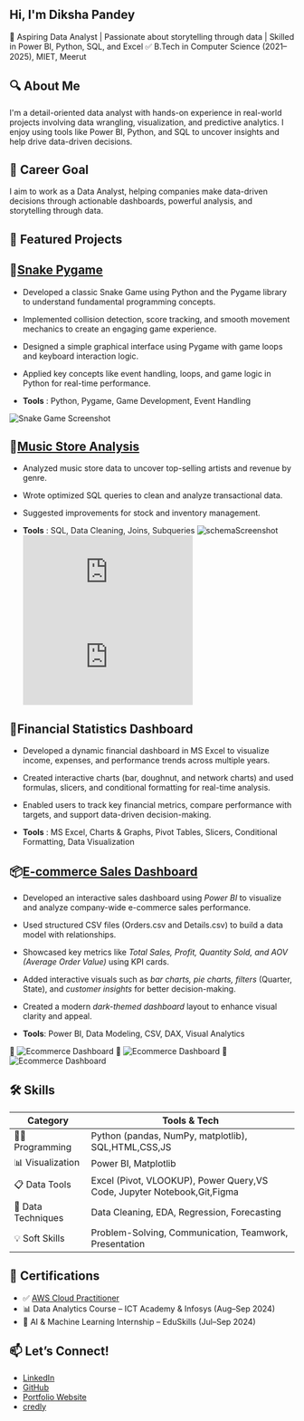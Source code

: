 ## Hi, I'm Diksha Pandey
🎯 Aspiring Data Analyst | Passionate about storytelling through data | Skilled in Power BI, Python, SQL, and Excel
✅ B.Tech in Computer Science (2021–2025), MIET, Meerut

## 🔍 About Me
I'm a detail-oriented data analyst with hands-on experience in real-world projects involving data wrangling, visualization, and predictive analytics. I enjoy using tools like Power BI, Python, and SQL to uncover insights and help drive data-driven decisions.

## 🚀 Career Goal
I aim to work as a Data Analyst, helping companies make data-driven decisions through actionable dashboards, powerful analysis, and storytelling through data.

## 💼 Featured Projects
## 🐍[Snake Pygame](https://github.com/dikshapandey08/SnakeGame)

- Developed a classic Snake Game using Python and the Pygame library to understand fundamental programming concepts.
- Implemented collision detection, score tracking, and smooth movement mechanics to create an engaging game experience.
- Designed a simple graphical interface using Pygame with game loops and keyboard interaction logic.
- Applied key concepts like event handling, loops, and game logic in Python for real-time performance.

 - **Tools** : Python, Pygame, Game Development, Event Handling

![Snake Game Screenshot](https://github.com/dikshapandey08/SnakeGame/blob/main/snake%20game%20screenshot.PNG)

## 🎵[Music Store Analysis](https://github.com/dikshapandey08/MusicStoreAnalysis)

- Analyzed music store data to uncover top-selling artists and revenue by genre.
- Wrote optimized SQL queries to clean and analyze transactional data.
- Suggested improvements for stock and inventory management.
  
- **Tools** : SQL, Data Cleaning, Joins, Subqueries
 ![schemaScreenshot](https://github.com/dikshapandey08/MusicStoreAnalysis/blob/main/Schema.png)
 ![analysis.sql](https://github.com/dikshapandey08/MusicStoreAnalysis/blob/main/analysis.sql)
 ![music-query.txt](https://github.com/dikshapandey08/MusicStoreAnalysis/blob/main/music-query.txt)


## 🧾Financial Statistics Dashboard
 
- Developed a dynamic financial dashboard in MS Excel to visualize income, expenses, and performance trends across multiple years.
- Created interactive charts (bar, doughnut, and network charts) and used formulas, slicers, and conditional formatting for real-time analysis.
- Enabled users to track key financial metrics, compare performance with targets, and support data-driven decision-making.

- **Tools** : MS Excel, Charts & Graphs, Pivot Tables, Slicers, Conditional Formatting, Data Visualization



## 📦[E-commerce Sales Dashboard](https://github.com/dikshapandey08/Ecommerce-Sales-Dashboard)

- Developed an interactive sales dashboard using *Power BI* to visualize and analyze company-wide e-commerce sales performance.
- Used structured CSV files (Orders.csv and Details.csv) to build a data model with relationships.
- Showcased key metrics like *Total Sales, Profit, Quantity Sold, and AOV (Average Order Value)* using KPI cards.
- Added interactive visuals such as *bar charts, pie charts, filters* (Quarter, State), and *customer insights* for better decision-making.
- Created a modern *dark-themed dashboard* layout to enhance visual clarity and appeal.

- **Tools**: Power BI, Data Modeling, CSV, DAX, Visual Analytics

📸 ![Ecommerce Dashboard](https://github.com/dikshapandey08/Ecommerce-Sales-Dashboard/blob/main/images%20-/dashboard_image_1.jpg)
📸 ![Ecommerce Dashboard](https://github.com/dikshapandey08/Ecommerce-Sales-Dashboard/blob/main/images%20-/dashboard_image_2.jpg)
📸 ![Ecommerce Dashboard](https://github.com/dikshapandey08/Ecommerce-Sales-Dashboard/blob/main/images%20-/dashboard_image_3.jpg)



## 🛠 Skills

| Category       | Tools & Tech                                      |
|----------------|---------------------------------------------------|
| 👨‍💻 Programming   | Python (pandas, NumPy, matplotlib), SQL,HTML,CSS,JS             |
| 📊 Visualization | Power BI,  Matplotlib                     |
| 📋 Data Tools    | Excel (Pivot, VLOOKUP), Power Query,VS Code, Jupyter Notebook,Git,Figma               |
| 🧪 Data Techniques | Data Cleaning, EDA, Regression, Forecasting      |
| 💡 Soft Skills   | Problem-Solving, Communication, Teamwork, Presentation |


## 🧾 Certifications

- ✅ [AWS Cloud Practitioner](#)
- 📊 Data Analytics Course – ICT Academy & Infosys (Aug–Sep 2024)
- 🤖 AI & Machine Learning Internship – EduSkills (Jul–Sep 2024)

## 📫 Let’s Connect!

- [LinkedIn](https://www.linkedin.com/in/dikshapandey08/)
- [GitHub](https://github.com/dikshapandey08)
- [Portfolio Website]()
- [credly](https://www.credly.com/users/diksha-pandey.cc7e4aa1/badges#credly)
